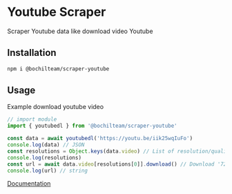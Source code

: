 # Youtube Scraper
Scraper Youtube data like download video Youtube

## Installation
```sh
npm i @bochilteam/scraper-youtube
```

## Usage 
Example download youtube video
```ts
// import module
import { youtubedl } from '@bochilteam/scraper-youtube'

const data = await youtubedl('https://youtu.be/iik25wqIuFo')
console.log(data) // JSON
const resolutions = Object.keys(data.video) // List of resolution/quality
console.log(resolutions) 
const url = await data.video[resolutions[0]].download() // Download '720p' video
console.log(url) // string
```
[Documentation](https://bochilteam.github.io/scraper/modules/_bochilteam_scraper_youtube.html)